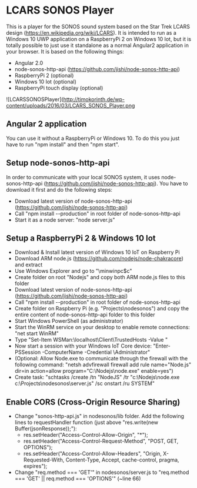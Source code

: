 # LCARS SONOS Player
This is a player for the SONOS sound system based on the Star Trek LCARS design (https://en.wikipedia.org/wiki/LCARS). It is intended to run as a Windows 10 UWP application on a RaspberryPi 2 on Windows 10 Iot, but it is totally possible to just use it standalone as a normal Angular2 application in your browser. It is based on the following things:
- Angular 2.0
- node-sonos-http-api (https://github.com/jishi/node-sonos-http-api)
- RaspberryPi 2 (optional)
- Windows 10 Iot (optional)
- RaspberryPi touch display (optional)

![LCARSSONOSPlayer](http://timokorinth.de/wp-content/uploads/2016/03/LCARS_SONOS_Player.png

## Angular 2 application
You can use it without a RaspberryPi or Windows 10. To do this you just have to run "npm install" and then "npm start".

## Setup node-sonos-http-api
In order to communicate with your local SONOS system, it uses node-sonos-http-api (https://github.com/jishi/node-sonos-http-api). You have to download it first and do the following steps:
- Download latest version of node-sonos-http-api (https://github.com/jishi/node-sonos-http-api)
- Call "npm install --production" in root folder of node-sonos-http-api
- Start it as a node server: "node server.js"

## Setup a RaspberryPi 2 & Windows 10 Iot
- Download & Install latest version of Windows 10 IoT on Raspberry Pi
- Download ARM node.js (https://github.com/nodejs/node-chakracore) and extract
- Use Windows Explorer and go to "\\minwinpc\$c"
- Create folder on root "Nodejs" and copy both ARM node.js files to this folder
- Download latest version of node-sonos-http-api (https://github.com/jishi/node-sonos-http-api)
- Call "npm install --production" in root folder of node-sonos-http-api
- Create folder on Raspberry Pi (e.g. "Projects\nodesonos") and copy the entire content of node-sonos-http-api folder to this folder
- Start Windows PowerShell (as administrator)
- Start the WinRM service on your desktop to enable remote connections: "net start WinRM"
- Type "Set-Item WSMan:\localhost\Client\TrustedHosts -Value <machine-name or IP Address>"
- Now start a session with your Windows IoT Core device: "Enter-PSSession -ComputerName <machine-name or IP Address> -Credential <machine-name or IP Address or localhost>\Administrator"
- (Optional: Allow Node.exe to communicate through the firewall with the following command: "netsh advfirewall firewall add rule name="Node.js" dir=in action=allow program="C:\Nodejs\node.exe" enable=yes")
- Create task: "schtasks /create /tn "NodeJS" /tr "c:\Nodejs\node.exe c:\Projects\nodesonos\server.js" /sc onstart /ru SYSTEM"

## Enable CORS (Cross-Origin Resource Sharing)
- Change "sonos-http-api.js" in nodesonos/lib folder. Add the following lines to requestHandler function (just above "res.write(new Buffer(jsonResponse));"):
    - res.setHeader("Access-Control-Allow-Origin", "*");
    - res.setHeader("Access-Control-Request-Method", "POST, GET, OPTIONS");
    - res.setHeader("Access-Control-Allow-Headers", "Origin, X-Requested-With, Content-Type, Accept, cache-control, pragma, expires");
- Change "req.method === 'GET'" in nodesonos/server.js to "req.method === 'GET' || req.method === 'OPTIONS'" (~line 66)
